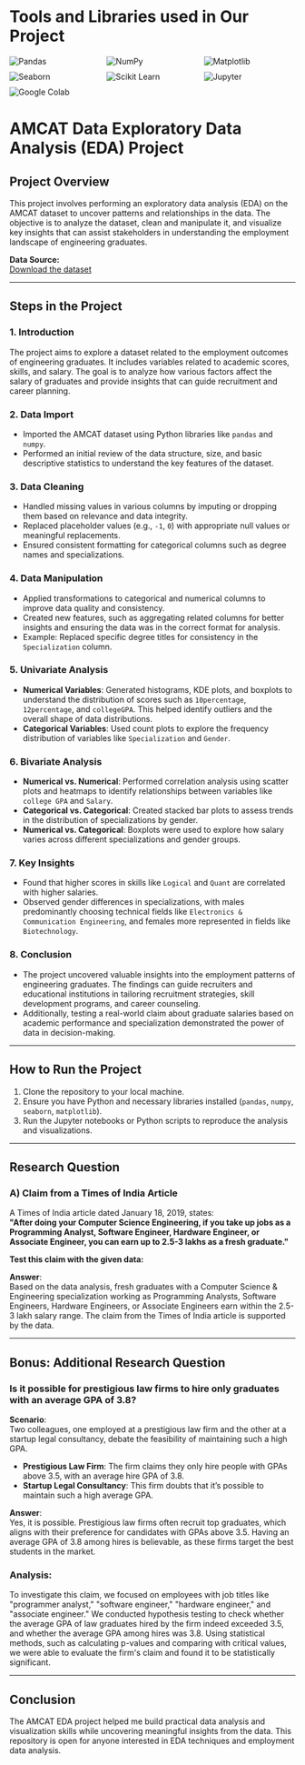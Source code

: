 # **Tools and Libraries used in Our Project**

<div style="display: flex; flex-wrap: wrap; gap: 10px;">
  <img src="https://img.shields.io/badge/Pandas-150458?style=flat&logo=pandas&logoColor=white" alt="Pandas" style="flex: 1 1 30%;">
  <img src="https://img.shields.io/badge/NumPy-013243?style=flat&logo=numpy&logoColor=white" alt="NumPy" style="flex: 1 1 30%;">
  <img src="https://img.shields.io/badge/Matplotlib-003366?style=flat&logo=matplotlib&logoColor=white" alt="Matplotlib" style="flex: 1 1 30%;">
  <img src="https://img.shields.io/badge/Seaborn-3776AB?style=flat&logo=seaborn&logoColor=white" alt="Seaborn" style="flex: 1 1 30%;">
  <img src="https://img.shields.io/badge/Scikit%20Learn-F7931E?style=flat&logo=scikit-learn&logoColor=white" alt="Scikit Learn" style="flex: 1 1 30%;">
  <img src="https://img.shields.io/badge/Jupyter-F37626?style=flat&logo=jupyter&logoColor=white" alt="Jupyter" style="flex: 1 1 30%;">
  <img src="https://img.shields.io/badge/Google%20Colab-blue?style=flat&logo=google-colab&logoColor=white" alt="Google Colab" style="flex: 1 1 30%;">
</div>


# AMCAT Data Exploratory Data Analysis (EDA) Project

## Project Overview
This project involves performing an exploratory data analysis (EDA) on the AMCAT dataset to uncover patterns and relationships in the data. The objective is to analyze the dataset, clean and manipulate it, and visualize key insights that can assist stakeholders in understanding the employment landscape of engineering graduates.

**Data Source:**  
[Download the dataset](https://github.com/Angad143/EDA-Projects---Analysis-of-AMCAT-Data/blob/main/data.xlsx)

---

## Steps in the Project

### 1. **Introduction**
   The project aims to explore a dataset related to the employment outcomes of engineering graduates. It includes variables related to academic scores, skills, and salary. The goal is to analyze how various factors affect the salary of graduates and provide insights that can guide recruitment and career planning.

### 2. **Data Import**
   - Imported the AMCAT dataset using Python libraries like `pandas` and `numpy`.
   - Performed an initial review of the data structure, size, and basic descriptive statistics to understand the key features of the dataset.

### 3. **Data Cleaning**
   - Handled missing values in various columns by imputing or dropping them based on relevance and data integrity.
   - Replaced placeholder values (e.g., `-1`, `0`) with appropriate null values or meaningful replacements.
   - Ensured consistent formatting for categorical columns such as degree names and specializations.

### 4. **Data Manipulation**
   - Applied transformations to categorical and numerical columns to improve data quality and consistency.
   - Created new features, such as aggregating related columns for better insights and ensuring the data was in the correct format for analysis.
   - Example: Replaced specific degree titles for consistency in the `Specialization` column.

### 5. **Univariate Analysis**
   - **Numerical Variables**: Generated histograms, KDE plots, and boxplots to understand the distribution of scores such as `10percentage`, `12percentage`, and `collegeGPA`. This helped identify outliers and the overall shape of data distributions.
   - **Categorical Variables**: Used count plots to explore the frequency distribution of variables like `Specialization` and `Gender`.

### 6. **Bivariate Analysis**
   - **Numerical vs. Numerical**: Performed correlation analysis using scatter plots and heatmaps to identify relationships between variables like `college GPA` and `Salary`.
   - **Categorical vs. Categorical**: Created stacked bar plots to assess trends in the distribution of specializations by gender.
   - **Numerical vs. Categorical**: Boxplots were used to explore how salary varies across different specializations and gender groups.

### 7. **Key Insights**
   - Found that higher scores in skills like `Logical` and `Quant` are correlated with higher salaries.
   - Observed gender differences in specializations, with males predominantly choosing technical fields like `Electronics & Communication Engineering`, and females more represented in fields like `Biotechnology`.

### 8. **Conclusion**
   - The project uncovered valuable insights into the employment patterns of engineering graduates. The findings can guide recruiters and educational institutions in tailoring recruitment strategies, skill development programs, and career counseling.
   - Additionally, testing a real-world claim about graduate salaries based on academic performance and specialization demonstrated the power of data in decision-making.

---

## How to Run the Project
1. Clone the repository to your local machine.
2. Ensure you have Python and necessary libraries installed (`pandas`, `numpy`, `seaborn`, `matplotlib`).
3. Run the Jupyter notebooks or Python scripts to reproduce the analysis and visualizations.

---

## Research Question

### A) Claim from a Times of India Article

A Times of India article dated January 18, 2019, states:  
**"After doing your Computer Science Engineering, if you take up jobs as a Programming Analyst, Software Engineer, Hardware Engineer, or Associate Engineer, you can earn up to 2.5-3 lakhs as a fresh graduate."**

**Test this claim with the given data:**

**Answer**:  
Based on the data analysis, fresh graduates with a Computer Science & Engineering specialization working as Programming Analysts, Software Engineers, Hardware Engineers, or Associate Engineers earn within the 2.5-3 lakh salary range. The claim from the Times of India article is supported by the data.

---

## **Bonus: Additional Research Question**

### Is it possible for prestigious law firms to hire only graduates with an average GPA of 3.8?

**Scenario**:  
Two colleagues, one employed at a prestigious law firm and the other at a startup legal consultancy, debate the feasibility of maintaining such a high GPA.

- **Prestigious Law Firm**: The firm claims they only hire people with GPAs above 3.5, with an average hire GPA of 3.8.
- **Startup Legal Consultancy**: This firm doubts that it’s possible to maintain such a high average GPA.

**Answer**:  
Yes, it is possible. Prestigious law firms often recruit top graduates, which aligns with their preference for candidates with GPAs above 3.5. Having an average GPA of 3.8 among hires is believable, as these firms target the best students in the market.

### Analysis:

To investigate this claim, we focused on employees with job titles like "programmer analyst," "software engineer," "hardware engineer," and "associate engineer." We conducted hypothesis testing to check whether the average GPA of law graduates hired by the firm indeed exceeded 3.5, and whether the average GPA among hires was 3.8. Using statistical methods, such as calculating p-values and comparing with critical values, we were able to evaluate the firm's claim and found it to be statistically significant. 

--- 

## Conclusion
The AMCAT EDA project helped me build practical data analysis and visualization skills while uncovering meaningful insights from the data. This repository is open for anyone interested in EDA techniques and employment data analysis.
